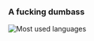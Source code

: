 ### A fucking dumbass

![Most used languages](https://github-readme-stats.vercel.app/api/top-langs/?username=9551-Dev&layout=compact&theme=tokyonight)
